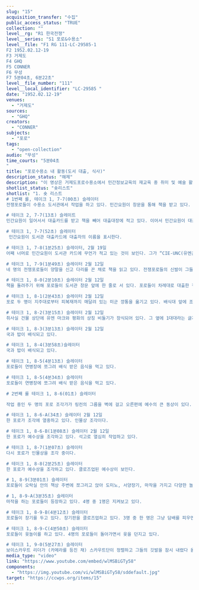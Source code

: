 ```yaml
---
slug: "15"
acquisition_transfer: "수집"
public_access_status: "TRUE"
collection: ""
level__rg: "R1 한국전쟁"
level__series: "S1 포로&수용소"
level__file: "F1 RG 111-LC-29585-1
F2 1952.02.12-19
F3 거제도
F4 GHQ
F5 CONNER
F6 무성
F7 5분04초, 6분22초"
level__file_number: "111"
level__local_identifier: "LC-29585 "
date: "1952.02.12-19"
venues: 
  - "거제도"
sources: 
  - "GHQ"
creators: 
  - "CONNER"
subjects: 
  - "포로"
tags: 
  - "open-collection"
audio: "무성"
time_courts: "5분04초
"
title: "포로수용소 내 활동(도서 대출, 식사)"
description_status: "해제"
description: "이 영상은 거제도포로수용소에서 민간정보교육의 재교육 중 취미 및 예술 활동을 보여주고 있다. "
shotlist_status: "숏리스트"
shotlist: "1. 숏 리스트
# 1번째 롤, 테이크 1, 7-7(00초) 슬레이터
전쟁포로들이 수용소 도서관에서 작업을 하고 있다. 민간요원이 창문을 통해 책을 받고 있다.

# 테이크 2, 7-7(13초) 슬레이트
민간요원이 일어서서 대출카드를 받고 책을 빼어 대출대장에 적고 있다. 이어서 민간요원이 대출자에게 책을 전달하고 있다. 

# 테이크 1, 7-7(52초) 슬레이터
 민간요원이 도서관 대출카드에 대출자의 이름을 표시한다. 

# 테이크 1, 7-8(1분25초) 슬레이터, 2월 19일
어째 너머로 민간요원이 도서관 카드에 무언가 적고 있는 것이 보인다. 그가 “CIE-UNC(유엔군 민간정보교육국)” 라고 도장이 찍힌 면지와 함께 책을 들고 있다. 

# 테이크 1, 7-9(1분49초) 슬레이터 2월 12일
네 명의 전쟁포로들이 양말을 신고 다리를 꼰 채로 책을 읽고 있다. 전쟁포로들의 신발이 그들 앞에 있다. 

# 테이크 1, 8-0(2분10초) 슬레이터 2월 12일
책을 돌려주기 위해 포로들이 도서관 창문 앞에 한 줄로 서 있다. 포로들이 차례대로 대출한 책을 반납하거나 대출받고 있다.

# 테이크 1, 8-1(2분43초) 슬레이터 2월 12일
포로 두 명이 지주대로부터 피복재까지 매달려 있는 미군 깡통을 옮기고 있다. 배식대 앞에 조각상이 보인다. 

# 테이크 1, 8-2(3분15초) 슬레이터 2월 12일
취사실 건물 상단에 유엔 마크와 평화의 상징 비둘기가 장식되어 있다. 그 옆에 1대대라는 글자가 보인다. 포로들이 배식 줄에서 걸어가고 있다. 

# 테이크 1, 8-3(3분13초) 슬레이터 2월 12일
국과 밥이 배식되고 있다. 

# 테이크 1, 8-4(3분58초)슬레이터
국과 밥이 배식되고 있다.

# 테이크 1, 8-5(4분13초) 슬레이터
포로들이 연병장에 쪼그려 배식 받은 음식을 먹고 있다.

# 테이크 1, 8-5(4분34초) 슬레이터
포로들이 연병장에 쪼그려 배식 받은 음식을 먹고 있다.

# 2번째 롤 테이크 1, 8-6(01초) 슬레이터 

작업 중인 두 명의 포로 조각가가 링컨의 그름을 벽에 걸고 오른편에 예수의 큰 동상이 있다. 포로 조각가가 조작 작업을 시작하고 있다.

# 테이크 1, 8-6-A(34초) 슬레이터 2월 12일
한 포로가 조각에 열중하고 있다. 인물상 조각이다. 

# 테이크 1, 8-6-B(1분08초) 슬레이터 2월 12일
한 포로가 예수상을 조각하고 있다. 석고로 열심히 작업하고 있다.

# 테이크 1, 8-7(1분07초) 슬레이터
다시 포로가 인물상을 조각 중이다. 

# 테이크 1, 8-8(2분25초) 슬레이터
한 포로가 예수상을 조각하고 있다. 클로즈업된 예수상이 보인다.

# 1, 8-9(3분01초) 슬레이터
포로들이 오락실 안의 책상 주변에 쪼그리고 앉아 도미노, 서양장기, 마작을 가지고 다양한 놀이를 하고 있다. 담배를 피우는 포로가 있다. 

# 1, 8-9-A(3분35초) 슬레이터
마작을 하는 포로들이 등장하고 있다. 4명 중 1명은 지켜보고 있다. 

# 테이크 1, 8-9-B(4분12초) 슬레이터
포로들이 장기를 두고 있다. 장기판을 클로즈업하고 있다. 3명 중 한 명은 그냥 담배를 피우면서 지켜보고 있다.

# 테이크 1, 8-9-C(4분50초) 슬레이터
포로들이 윳놀이를 하고 있다. 4명의 포로들이 돌아가면서 윳을 던지고 있다.

# 테이크 1, 9-0(5분27초) 슬레이터
보이스카우트 리더가 (카메라를 등진 채) 스카우트단이 정렬하고 그들의 깃발을 잠시 내렸다 올리며 경례를 한 후에 교단에서 내려온다. 단상 옆에 태극기가 있다."
media_type: "video"
link: "https://www.youtube.com/embed/wlMSBiGTy58"
components: 
  - "https://img.youtube.com/vi/wlMSBiGTy58/sddefault.jpg"
target: "https://ccwps.org/items/15"
---
```


